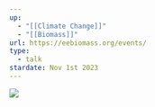 ```yaml
---
up:
  - "[[Climate Change]]"
  - "[[Biomass]]"
url: https://eebiomass.org/events/
type:
  - talk
stardate: Nov 1st 2023
---
```



![](https://i.imgur.com/5q9XhaF.png)
